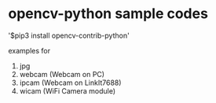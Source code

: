 # opencv-python sample codes
'$pip3 install opencv-contrib-python'

examples for
1. jpg
2. webcam (Webcam on PC)
3. ipcam (Webcam on LinkIt7688)
4. wicam (WiFi Camera module)
